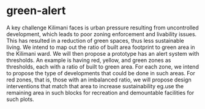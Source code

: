 # green-alert
A key challenge Kilimani faces is urban pressure resulting from uncontrolled development, which leads to poor zoning enforcement and livability issues. This has resulted in a reduction of green spaces, thus less sustainable living. 
We intend to map out the ratio of built area footprint to green area in the Kilimani ward. We will then propose a prototype has an alert system with thresholds. An example is having red, yellow, and green zones as thresholds, each with a ratio of built to green area. For each zone, we intend to propose the type of developments that could be done in such areas. For red zones, that is, those with an imbalanced ratio, we will propose design interventions that match that area to increase sustainability eg.use the remaining area in such blocks for recreation and demountable facilities for such plots.
